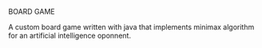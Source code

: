 BOARD GAME 

A custom board game written with java that implements minimax algorithm for an artificial intelligence oponnent.